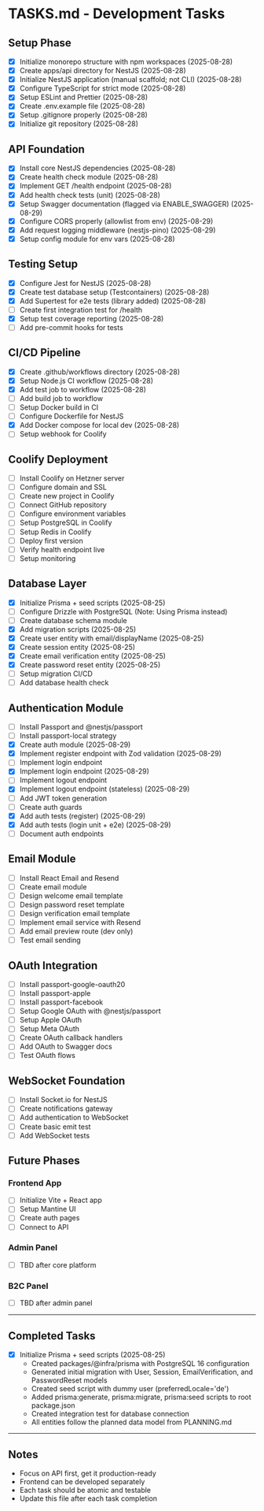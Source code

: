 # TASKS.md - Development Tasks

## Setup Phase

- [x] Initialize monorepo structure with npm workspaces (2025-08-28)
- [x] Create apps/api directory for NestJS (2025-08-28)
- [x] Initialize NestJS application (manual scaffold; not CLI) (2025-08-28)
- [x] Configure TypeScript for strict mode (2025-08-28)
- [x] Setup ESLint and Prettier (2025-08-28)
- [x] Create .env.example file (2025-08-28)
- [x] Setup .gitignore properly (2025-08-28)
- [x] Initialize git repository (2025-08-28)

## API Foundation

- [x] Install core NestJS dependencies (2025-08-28)
- [x] Create health check module (2025-08-28)
- [x] Implement GET /health endpoint (2025-08-28)
- [x] Add health check tests (unit) (2025-08-28)
- [x] Setup Swagger documentation (flagged via ENABLE_SWAGGER) (2025-08-29)
- [x] Configure CORS properly (allowlist from env) (2025-08-29)
- [x] Add request logging middleware (nestjs-pino) (2025-08-29)
- [x] Setup config module for env vars (2025-08-28)

## Testing Setup

- [x] Configure Jest for NestJS (2025-08-28)
- [x] Create test database setup (Testcontainers) (2025-08-28)
- [x] Add Supertest for e2e tests (library added) (2025-08-28)
- [ ] Create first integration test for /health
- [x] Setup test coverage reporting (2025-08-28)
- [ ] Add pre-commit hooks for tests

## CI/CD Pipeline

- [x] Create .github/workflows directory (2025-08-28)
- [x] Setup Node.js CI workflow (2025-08-28)
- [x] Add test job to workflow (2025-08-28)
- [ ] Add build job to workflow
- [ ] Setup Docker build in CI
- [ ] Configure Dockerfile for NestJS
- [x] Add Docker compose for local dev (2025-08-28)
- [ ] Setup webhook for Coolify

## Coolify Deployment

- [ ] Install Coolify on Hetzner server
- [ ] Configure domain and SSL
- [ ] Create new project in Coolify
- [ ] Connect GitHub repository
- [ ] Configure environment variables
- [ ] Setup PostgreSQL in Coolify
- [ ] Setup Redis in Coolify
- [ ] Deploy first version
- [ ] Verify health endpoint live
- [ ] Setup monitoring

## Database Layer

- [x] Initialize Prisma + seed scripts (2025-08-25)
- [ ] Configure Drizzle with PostgreSQL (Note: Using Prisma instead)
- [ ] Create database schema module
- [x] Add migration scripts (2025-08-25)
- [x] Create user entity with email/displayName (2025-08-25)
- [x] Create session entity (2025-08-25)
- [x] Create email verification entity (2025-08-25)
- [x] Create password reset entity (2025-08-25)
- [ ] Setup migration CI/CD
- [ ] Add database health check

## Authentication Module

- [ ] Install Passport and @nestjs/passport
- [ ] Install passport-local strategy
- [x] Create auth module (2025-08-29)
- [x] Implement register endpoint with Zod validation (2025-08-29)
- [ ] Implement login endpoint
- [x] Implement login endpoint (2025-08-29)
- [ ] Implement logout endpoint
- [x] Implement logout endpoint (stateless) (2025-08-29)
- [ ] Add JWT token generation
- [ ] Create auth guards
- [x] Add auth tests (register) (2025-08-29)
- [x] Add auth tests (login unit + e2e) (2025-08-29)
- [ ] Document auth endpoints

## Email Module

- [ ] Install React Email and Resend
- [ ] Create email module
- [ ] Design welcome email template
- [ ] Design password reset template
- [ ] Design verification email template
- [ ] Implement email service with Resend
- [ ] Add email preview route (dev only)
- [ ] Test email sending

## OAuth Integration

- [ ] Install passport-google-oauth20
- [ ] Install passport-apple
- [ ] Install passport-facebook
- [ ] Setup Google OAuth with @nestjs/passport
- [ ] Setup Apple OAuth
- [ ] Setup Meta OAuth
- [ ] Create OAuth callback handlers
- [ ] Add OAuth to Swagger docs
- [ ] Test OAuth flows

## WebSocket Foundation

- [ ] Install Socket.io for NestJS
- [ ] Create notifications gateway
- [ ] Add authentication to WebSocket
- [ ] Create basic emit test
- [ ] Add WebSocket tests

## Future Phases

### Frontend App

- [ ] Initialize Vite + React app
- [ ] Setup Mantine UI
- [ ] Create auth pages
- [ ] Connect to API

### Admin Panel

- [ ] TBD after core platform

### B2C Panel

- [ ] TBD after admin panel

---

## Completed Tasks

- [x] Initialize Prisma + seed scripts (2025-08-25)
  - Created packages/@infra/prisma with PostgreSQL 16 configuration
  - Generated initial migration with User, Session, EmailVerification, and PasswordReset models
  - Created seed script with dummy user (preferredLocale='de')
  - Added prisma:generate, prisma:migrate, prisma:seed scripts to root package.json
  - Created integration test for database connection
  - All entities follow the planned data model from PLANNING.md

---

## Notes

- Focus on API first, get it production-ready
- Frontend can be developed separately
- Each task should be atomic and testable
- Update this file after each task completion

